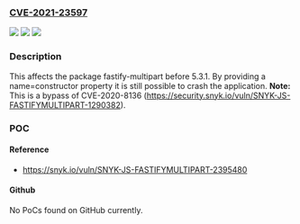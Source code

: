 ### [CVE-2021-23597](https://cve.mitre.org/cgi-bin/cvename.cgi?name=CVE-2021-23597)
![](https://img.shields.io/static/v1?label=Product&message=fastify-multipart&color=blue)
![](https://img.shields.io/static/v1?label=Version&message=%3C%205.3.1%20&color=brighgreen)
![](https://img.shields.io/static/v1?label=Vulnerability&message=Denial%20of%20Service%20(DoS)&color=brighgreen)

### Description

This affects the package fastify-multipart before 5.3.1. By providing a name=constructor property it is still possible to crash the application. **Note:** This is a bypass of CVE-2020-8136 (https://security.snyk.io/vuln/SNYK-JS-FASTIFYMULTIPART-1290382).

### POC

#### Reference
- https://snyk.io/vuln/SNYK-JS-FASTIFYMULTIPART-2395480

#### Github
No PoCs found on GitHub currently.

